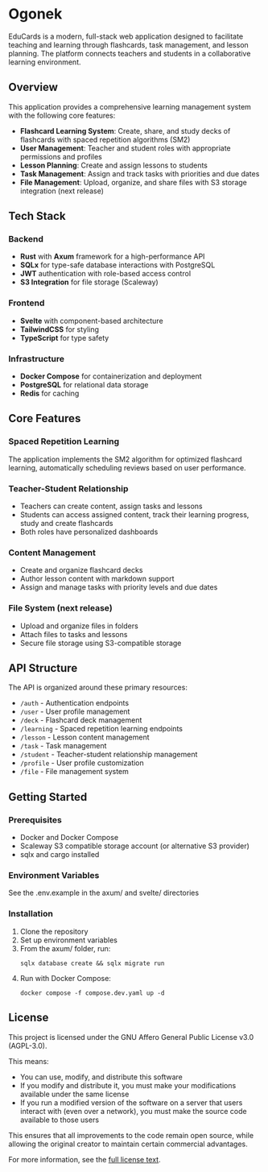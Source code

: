 # Ogonek

EduCards is a modern, full-stack web application designed to facilitate teaching and learning through flashcards, task management, and lesson planning. The platform connects teachers and students in a collaborative learning environment.

## Overview

This application provides a comprehensive learning management system with the following core features:

- **Flashcard Learning System**: Create, share, and study decks of flashcards with spaced repetition algorithms (SM2)
- **User Management**: Teacher and student roles with appropriate permissions and profiles
- **Lesson Planning**: Create and assign lessons to students
- **Task Management**: Assign and track tasks with priorities and due dates
- **File Management**: Upload, organize, and share files with S3 storage integration (next release)

## Tech Stack

### Backend

- **Rust** with **Axum** framework for a high-performance API
- **SQLx** for type-safe database interactions with PostgreSQL
- **JWT** authentication with role-based access control
- **S3 Integration** for file storage (Scaleway)

### Frontend

- **Svelte** with component-based architecture
- **TailwindCSS** for styling
- **TypeScript** for type safety

### Infrastructure

- **Docker Compose** for containerization and deployment
- **PostgreSQL** for relational data storage
- **Redis** for caching

## Core Features

### Spaced Repetition Learning

The application implements the SM2 algorithm for optimized flashcard learning, automatically scheduling reviews based on user performance.

### Teacher-Student Relationship

- Teachers can create content, assign tasks and lessons
- Students can access assigned content, track their learning progress, study and create flashcards
- Both roles have personalized dashboards

### Content Management

- Create and organize flashcard decks
- Author lesson content with markdown support
- Assign and manage tasks with priority levels and due dates

### File System (next release)

- Upload and organize files in folders
- Attach files to tasks and lessons
- Secure file storage using S3-compatible storage

## API Structure

The API is organized around these primary resources:

- `/auth` - Authentication endpoints
- `/user` - User profile management
- `/deck` - Flashcard deck management
- `/learning` - Spaced repetition learning endpoints
- `/lesson` - Lesson content management
- `/task` - Task management
- `/student` - Teacher-student relationship management
- `/profile` - User profile customization
- `/file` - File management system

## Getting Started

### Prerequisites

- Docker and Docker Compose
- Scaleway S3 compatible storage account (or alternative S3 provider)
- sqlx and cargo installed

### Environment Variables

See the .env.example in the axum/ and svelte/ directories

### Installation

1. Clone the repository
2. Set up environment variables
3. From the axum/ folder, run:
   ```
   sqlx database create && sqlx migrate run
   ```
4. Run with Docker Compose:
   ```
   docker compose -f compose.dev.yaml up -d
   ```

## License

This project is licensed under the GNU Affero General Public License v3.0 (AGPL-3.0).

This means:

- You can use, modify, and distribute this software
- If you modify and distribute it, you must make your modifications available under the same license
- If you run a modified version of the software on a server that users interact with (even over a network), you must make the source code available to those users

This ensures that all improvements to the code remain open source, while allowing the original creator to maintain certain commercial advantages.

For more information, see the [full license text](https://www.gnu.org/licenses/agpl-3.0.en.html).
